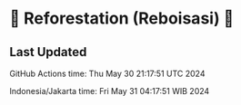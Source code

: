 
# 🌳 Reforestation (Reboisasi) 🌲

## Last Updated

GitHub Actions time: Thu May 30 21:17:51 UTC 2024

Indonesia/Jakarta time: Fri May 31 04:17:51 WIB 2024
